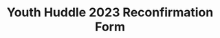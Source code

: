 ---
title: Youth Huddle 2023 Reconfirmation Form
redirect_to: https://docs.google.com/forms/d/e/1FAIpQLSd6ZbY7oFVj4FtemBpfEUBMOx8dpFRnlP2RiYet8nynJaGy9w/viewform?usp=sf_link
redirect_from: 
  - /YH23ReconfirmationForm
  - /yh23reconfirmationform
---